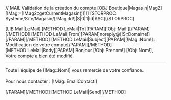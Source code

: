 // MAIL Validation de la création du compte
[OBJ Boutique|Magasin|Mag2]
[!Mag:=[!Mag2::getCurrentMagasin()!]!]
[STORPROC Systeme/Site/Magasin/[!Mag::Id!]|S|0|1|Id|ASC][/STORPROC] 

[LIB Mail|LeMail]
[METHOD LeMail|To][PARAM][!Obj::Mail!][/PARAM][/METHOD]
[METHOD LeMail|From][PARAM]noreply@[!S::Domaine!][/PARAM][/METHOD]
[METHOD LeMail|Subject][PARAM][!Mag::Nom!] : Modification de votre compte[/PARAM][/METHOD]	
[METHOD LeMail|Body][PARAM]
	Bonjour [!Obj::Prenom!] [!Obj::Nom!],<br />
	Votre compte a bien été modifié.
	<hr/>
	Toute l'équipe de [!Mag::Nom!] vous remercie de votre confiance.<br/><br/>
	Pour nous contacter : [!Mag::EmailContact!]<br/><br/>
[/PARAM][/METHOD]
[METHOD LeMail|Send][/METHOD]


